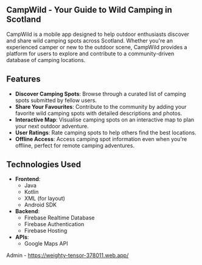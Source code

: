 ## CampWild - Your Guide to Wild Camping in Scotland

CampWild is a mobile app designed to help outdoor enthusiasts discover and share wild camping spots across Scotland. Whether you're an experienced camper or new to the outdoor scene, CampWild provides a platform for users to explore and contribute to a community-driven database of camping locations.

## Features

- **Discover Camping Spots**: Browse through a curated list of camping spots submitted by fellow users.
- **Share Your Favourites**: Contribute to the community by adding your favorite wild camping spots with detailed descriptions and photos.
- **Interactive Map**: Visualise camping spots on an interactive map to plan your next outdoor adventure.
- **User Ratings**: Rate camping spots to help others find the best locations.
- **Offline Access**: Access camping spot information even when you're offline, perfect for remote camping adventures.

## Technologies Used

- **Frontend**:
  - Java
  - Kotlin
  - XML (for layout)
  - Android SDK
- **Backend**:
  - Firebase Realtime Database
  - Firebase Authentication
  - Firebase Hosting
- **APIs**:
  - Google Maps API

Admin - https://weighty-tensor-378011.web.app/
